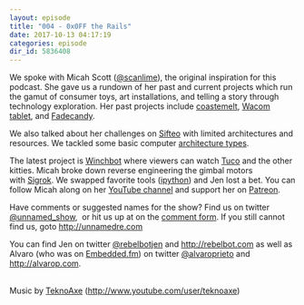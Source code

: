 ```yaml
---
layout: episode
title: "004 - 0x0FF the Rails"
date: 2017-10-13 04:17:19
categories: episode
dir_id: 5836408
---
```

<p><span style="font-weight: 400;">We spoke with Micah Scott (</span><a href="https://twitter.com/scanlime"><span style= "font-weight: 400;">@scanlime</span></a><span style= "font-weight: 400;">), the original inspiration for this podcast. She gave us a rundown of her past and current projects which run the gamut of consumer toys, art installations, and telling a story through technology exploration. Her past projects include</span> <a href="http://www.misc.name/coastermelt/"><span style= "font-weight: 400;">coastemelt</span></a><span style= "font-weight: 400;">,</span> <a href= "https://youtu.be/j4AKwJERxOw"><span style= "font-weight: 400;">Wacom tablet</span></a><span style= "font-weight: 400;">, and</span> <a href= "http://www.misc.name/#/fadecandy/"><span style= "font-weight: 400;">Fadecandy</span></a><span style= "font-weight: 400;">.</span></p> <p><span style="font-weight: 400;">We also talked about her challenges on</span> <a href= "https://blog.adafruit.com/2012/12/05/how-we-built-a-super-nintendo-out-of-a-wireless-keyboard-sifteo-sifteo/"> <span style="font-weight: 400;">Sifteo</span></a> <span style= "font-weight: 400;">with limited architectures and resources. We tackled some basic computer</span> <a href= "http://infocenter.arm.com/help/index.jsp?topic=/com.arm.doc.faqs/ka11516.html"> <span style="font-weight: 400;">architecture types</span></a><span style="font-weight: 400;">.</span></p> <p><span style="font-weight: 400;">The latest project is</span> <a href="https://www.youtube.com/watch?v=s3O0jKvxUIM"><span style= "font-weight: 400;">Winchbot</span></a> <span style= "font-weight: 400;">where viewers can watch</span> <a href= "https://twitter.com/TucoTheCat"><span style= "font-weight: 400;">Tuco</span></a> <span style= "font-weight: 400;">and the other kitties. Micah broke down reverse engineering the gimbal motors with </span><a href= "http://sigrok.org/"><span style= "font-weight: 400;">Sigrok</span></a><span style= "font-weight: 400;">. We swapped favorite tools (</span><a href= "http://ipython.org/notebook.html"><span style= "font-weight: 400;">ipython</span></a><span style= "font-weight: 400;">) and Jen lost a bet. You can follow Micah along on her </span><a href= "https://www.youtube.com/user/micahjd"><span style= "font-weight: 400;">YouTube channel</span></a> <span style= "font-weight: 400;">and support her on</span> <a href= "https://www.patreon.com/scanlime"><span style= "font-weight: 400;">Patreon</span></a><span style= "font-weight: 400;">.</span></p> <p><span style="font-weight: 400;">Have comments or suggested names for the show? Find us on twitter</span> <a href= "https://twitter.com/unnamed_show"><span style= "font-weight: 400;">@unnamed_show</span></a><span style= "font-weight: 400;">,  or hit us up at on the</span> <a href= "https://goo.gl/forms/2JSxjsaTCmczwS9J2"><span style= "font-weight: 400;">comment form</span></a><span style= "font-weight: 400;">. If you still cannot find us, goto</span> <a href="http://unnamedre.com"><span style= "font-weight: 400;">http://unnamedre.com</span></a></p> <p><span style="font-weight: 400;">You can find Jen on twitter</span> <a href= "https://twitter.com/rebelbotjen"><span style= "font-weight: 400;">@rebelbotjen</span></a> <span style= "font-weight: 400;">and</span> <a href= "http://rebelbot.com"><span style= "font-weight: 400;">http://rebelbot.com</span></a> <span style= "font-weight: 400;">as well as Alvaro (who was on</span> <a href= "http://embedded.fm/episodes/215"><span style= "font-weight: 400;">Embedded.fm</span></a><span style= "font-weight: 400;">) on twitter</span> <a href= "https://twitter.com/alvaroprieto"><span style= "font-weight: 400;">@alvaroprieto</span></a> <span style= "font-weight: 400;">and</span> <a href= "http://alvarop.com"><span style= "font-weight: 400;">http://alvarop.com</span></a><span style= "font-weight: 400;">.</span></p> <p><br /> <span style="font-weight: 400;">Music by</span> <a href= "http://www.teknoaxe.com"><span style= "font-weight: 400;">TeknoAxe</span></a> <span style= "font-weight: 400;">(</span><a href= "http://www.youtube.com/user/teknoaxe"><span style= "font-weight: 400;">http://www.youtube.com/user/teknoaxe</span></a><span style="font-weight: 400;">)</span></p> <p> </p>